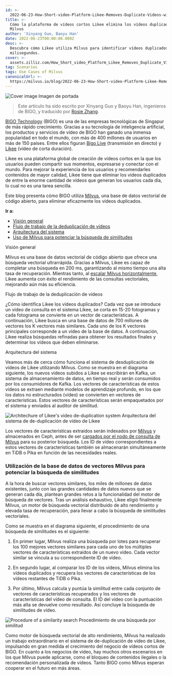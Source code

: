```yaml
---
id: >-
  2022-06-23-How-Short-video-Platform-Likee-Removes-Duplicate-Videos-with-Milvus.md
title: >-
  Cómo la plataforma de vídeos cortos Likee elimina los vídeos duplicados con
  Milvus
author: 'Xinyang Guo, Baoyu Han'
date: 2022-06-23T00:00:00.000Z
desc: >-
  Descubra cómo Likee utiliza Milvus para identificar vídeos duplicados en
  milisegundos.
cover: >-
  assets.zilliz.com/How_Short_video_Platform_Likee_Removes_Duplicate_Videos_with_Milvus_07bd75ec82.png
tag: Scenarios
tags: Use Cases of Milvus
canonicalUrl: >-
  https://milvus.io/blog/2022-06-23-How-Short-video-Platform-Likee-Removes-Duplicate-Videos-with-Milvus.md
---
```

<p>
  
   <span class="img-wrapper"> <img translate="no" src="https://assets.zilliz.com/How_Short_video_Platform_Likee_Removes_Duplicate_Videos_with_Milvus_07bd75ec82.png" alt="Cover image" class="doc-image" id="cover-image" />
   </span> <span class="img-wrapper"> <span>Imagen de portada</span> </span></p>
<blockquote>
<p>Este artículo ha sido escrito por Xinyang Guo y Baoyu Han, ingenieros de BIGO, y traducido por <a href="https://www.linkedin.cn/incareer/in/rosie-zhang-694528149">Rosie Zhang</a>.</p>
</blockquote>
<p><a href="https://www.bigo.sg/">BIGO Technology</a> (BIGO) es una de las empresas tecnológicas de Singapur de más rápido crecimiento. Gracias a su tecnología de inteligencia artificial, los productos y servicios de vídeo de BIGO han ganado una inmensa popularidad en todo el mundo, con más de 400 millones de usuarios en más de 150 países. Entre ellos figuran <a href="https://www.bigo.tv/bigo_intro/en.html?hk=true">Bigo Live</a> (transmisión en directo) y <a href="https://likee.video/">Likee</a> (vídeo de corta duración).</p>
<p>Likee es una plataforma global de creación de vídeos cortos en la que los usuarios pueden compartir sus momentos, expresarse y conectar con el mundo. Para mejorar la experiencia de los usuarios y recomendarles contenidos de mayor calidad, Likee tiene que eliminar los vídeos duplicados de entre la enorme cantidad de vídeos que generan los usuarios cada día, lo cual no es una tarea sencilla.</p>
<p>Este blog presenta cómo BIGO utiliza <a href="https://milvus.io">Milvus</a>, una base de datos vectorial de código abierto, para eliminar eficazmente los vídeos duplicados.</p>
<p><strong>Ir a:</strong></p>
<ul>
<li><a href="#Overview">Visión general</a></li>
<li><a href="#Video-deduplication-workflow">Flujo de trabajo de la deduplicación de vídeos</a></li>
<li><a href="#System-architecture">Arquitectura del sistema</a></li>
<li><a href="#Using-Milvus-vector-database-to-power-similarity-search">Uso de Milvus para potenciar la búsqueda de similitudes</a></li>
</ul>
<custom-h1>Visión general</custom-h1><p>Milvus es una base de datos vectorial de código abierto que ofrece una búsqueda vectorial ultrarrápida. Gracias a Milvus, Likee es capaz de completar una búsqueda en 200 ms, garantizando al mismo tiempo una alta tasa de recuperación. Mientras tanto, al <a href="https://milvus.io/docs/v2.0.x/scaleout.md#Scale-a-Milvus-Cluster">escalar Milvus horizontalmente</a>, Likee aumenta con éxito el rendimiento de las consultas vectoriales, mejorando aún más su eficiencia.</p>
<custom-h1>Flujo de trabajo de la deduplicación de vídeos</custom-h1><p>¿Cómo identifica Likee los vídeos duplicados? Cada vez que se introduce un vídeo de consulta en el sistema Likee, se corta en 15-20 fotogramas y cada fotograma se convierte en un vector de características. A continuación, Likee busca en una base de datos de 700 millones de vectores los K vectores más similares. Cada uno de los K vectores principales corresponde a un vídeo de la base de datos. A continuación, Likee realiza búsquedas refinadas para obtener los resultados finales y determinar los vídeos que deben eliminarse.</p>
<custom-h1>Arquitectura del sistema</custom-h1><p>Veamos más de cerca cómo funciona el sistema de desduplicación de vídeos de Likee utilizando Milvus. Como se muestra en el diagrama siguiente, los nuevos vídeos subidos a Likee se escribirán en Kafka, un sistema de almacenamiento de datos, en tiempo real y serán consumidos por los consumidores de Kafka. Los vectores de características de estos vídeos se extraen mediante modelos de aprendizaje profundo, en los que los datos no estructurados (vídeo) se convierten en vectores de características. Estos vectores de características serán empaquetados por el sistema y enviados al auditor de similitud.</p>
<p>
  
   <span class="img-wrapper"> <img translate="no" src="https://assets.zilliz.com/Likee_1_6f7ebcd8fc.png" alt="Architechure of Likee's video de-duplication system" class="doc-image" id="architechure-of-likee's-video-de-duplication-system" />
   </span> <span class="img-wrapper"> <span>Arquitectura del sistema de de-duplicación de vídeo de Likee</span> </span></p>
<p>Los vectores de características extraídos serán indexados por <a href="https://milvus.io/blog/deep-dive-5-real-time-query.md">Milvus</a> y almacenados en Ceph, antes de ser <a href="https://milvus.io/blog/deep-dive-5-real-time-query.md">cargados por el nodo de consulta de Milvus</a> para su posterior búsqueda. Los ID de vídeo correspondientes a estos vectores de características también se almacenarán simultáneamente en TiDB o Pika en función de las necesidades reales.</p>
<h3 id="Using-Milvus-vector-database-to-power-similarity-search" class="common-anchor-header">Utilización de la base de datos de vectores Milvus para potenciar la búsqueda de similitudes</h3><p>A la hora de buscar vectores similares, los miles de millones de datos existentes, junto con las grandes cantidades de datos nuevos que se generan cada día, plantean grandes retos a la funcionalidad del motor de búsqueda de vectores. Tras un análisis exhaustivo, Likee eligió finalmente Milvus, un motor de búsqueda vectorial distribuido de alto rendimiento y elevada tasa de recuperación, para llevar a cabo la búsqueda de similitudes vectoriales.</p>
<p>Como se muestra en el diagrama siguiente, el procedimiento de una búsqueda de similitudes es el siguiente:</p>
<ol>
<li><p>En primer lugar, Milvus realiza una búsqueda por lotes para recuperar los 100 mejores vectores similares para cada uno de los múltiples vectores de características extraídos de un nuevo vídeo. Cada vector similar se vincula a su correspondiente ID de vídeo.</p></li>
<li><p>En segundo lugar, al comparar los ID de los vídeos, Milvus elimina los vídeos duplicados y recupera los vectores de características de los vídeos restantes de TiDB o Pika.</p></li>
<li><p>Por último, Milvus calcula y puntúa la similitud entre cada conjunto de vectores de características recuperados y los vectores de características del vídeo de consulta. El ID del vídeo con la puntuación más alta se devuelve como resultado. Así concluye la búsqueda de similitudes de vídeo.</p></li>
</ol>
<p>
  
   <span class="img-wrapper"> <img translate="no" src="https://assets.zilliz.com/02_a24d251c8f.png" alt="Procedure of a similarity search" class="doc-image" id="procedure-of-a-similarity-search" />
   </span> <span class="img-wrapper"> <span>Procedimiento de una búsqueda por similitud</span> </span></p>
<p>Como motor de búsqueda vectorial de alto rendimiento, Milvus ha realizado un trabajo extraordinario en el sistema de de-duplicación de vídeo de Likee, impulsando en gran medida el crecimiento del negocio de vídeos cortos de BIGO. En cuanto a los negocios de vídeo, hay muchos otros escenarios en los que Milvus puede aplicarse, como el bloqueo de contenidos ilegales o la recomendación personalizada de vídeos. Tanto BIGO como Milvus esperan cooperar en el futuro en más áreas.</p>
